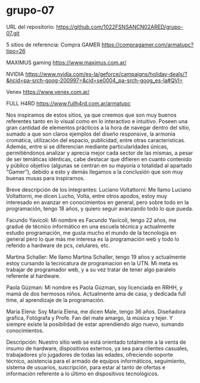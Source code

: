 # grupo-07
URL del repositorio: https://github.com/1022FSNSANCN02ARED/grupo-07.git

5 sitios de referencia:
Compra GAMER
https://compragamer.com/armatupc?tipo=26

MAXIMUS gaming
https://www.maximus.com.ar/

NVIDIA
https://www.nvidia.com/es-la/geforce/campaigns/holiday-deals/?&ncid=pa-srch-goog-200997=&cid=se0004_pa-srch-goog_es-la#QVI=

Venex
https://www.venex.com.ar/

FULL H4RD
https://www.fullh4rd.com.ar/armatupc

Nos inspiramos de estos sitios, ya que creemos que son muy buenos referentes tanto en lo visual como en lo interactivo e intuitivo. Poseen una gran cantidad de elementos prácticos a la hora de navegar dentro del sitio, sumado a que son claros ejemplos del diseño responsive, la armonía cromática, utilización del espacio, publicidad, entre otras características.
Además, entre si se diferencian mediante particularidades únicas, permitiéndonos analizar y aprecia mejor cada sector de las mismas, a pesar de ser temáticas idénticas, cabe destacar que difieren en cuanto contenido y público objetivo (algunas se centran en su mayoría o totalidad al apartado “Gamer”), debido a esto y demás llegamos a la conclusión que son muy buenas musas para inspirarnos.

Breve descripción de los integrantes:
Luciano Voltattorni: Me llamo Luciano Voltattorni, me dicen Lucho, Volta, entre otros apodos, estoy muy interesado en avanzar en conocimientos en general, pero sobre todo en la programación, tengo 18 años, y quiero seguir avanzando todo lo que pueda.

Facundo Yavícoli: Mi nombre es Facundo Yavícoli, tengo 22 años, me gradué de técnico informático en una escuela técnica y actualmente estudio programación, me gusta mucho el mundo de la tecnología en general pero lo que más me interesa es la programación web y todo lo referido a hardware de pcs, celulares, etc.

Martina Schaller: Me llamo Martina Schaller, tengo 19 años y actualmente estoy cursando la tecnicatura de programacion en la UTN. Mi meta es trabajar de programador web, y a su vez tratar de tener algo paralelo referente al hardware.

Paola Gúzman: Mi nombre es Paola Gúzman, soy licenciada en RRHH,  y mamá de dos hermosos niños. Actualmente ama de casa, y dedicada full time, al aprendizaje de la programación.

María Elena: Soy María Elena, me dicen Male, tengo 36 años. Diseñadora grafica, Fotógrafa y Profe. Fan del mate amargo, la música y tejer. Y siempre existe la posibilidad de estar aprendiendo algo nuevo, sumando conocimientos.

Descripción: 
Nuestro sitio web se está orientado totalmente a la venta de insumo de hardware, dispositivos externos, ya sea para clientes casuales, trabajadores y/o jugadores de todas las edades, ofreciendo soporte técnico, asistencia para el armado de equipos informáticos, seguimiento, sistema de usuarios, suscripción, para estar al tanto de ofertas e información referente a lo último en dispositivos tecnológicos.   
 
